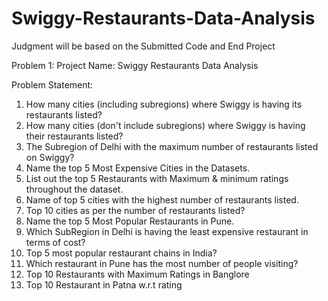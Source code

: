 # Swiggy-Restaurants-Data-Analysis


Judgment will be based on the Submitted Code and End Project

Problem 1:
Project Name: Swiggy Restaurants Data Analysis

Problem Statement:
1. How many cities (including subregions) where Swiggy is having its restaurants listed?
2. How many cities  (don't include subregions) where Swiggy is having their restaurants listed?
3. The Subregion of Delhi with the maximum number of restaurants listed on Swiggy?
4. Name the top 5 Most Expensive Cities in the Datasets.
5. List out the top 5 Restaurants with Maximum & minimum ratings throughout the dataset.
6. Name of top 5 cities with the highest number of restaurants listed.
7. Top 10 cities as per the number of restaurants listed?
8. Name the top 5 Most Popular Restaurants in Pune.
9. Which SubRegion in Delhi is having the least expensive restaurant in terms of cost?
10. Top 5 most popular restaurant chains in India?
11. Which restaurant in Pune has the most number of people visiting?
12. Top 10 Restaurants with Maximum Ratings in Banglore
13. Top 10 Restaurant in Patna w.r.t rating 
